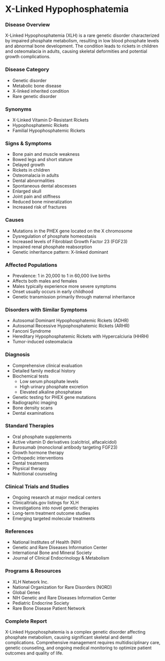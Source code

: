 # X-Linked Hypophosphatemia

### Disease Overview
X-Linked Hypophosphatemia (XLH) is a rare genetic disorder characterized by impaired phosphate metabolism, resulting in low blood phosphate levels and abnormal bone development. The condition leads to rickets in children and osteomalacia in adults, causing skeletal deformities and potential growth complications.

### Disease Category
- Genetic disorder
- Metabolic bone disease
- X-linked inherited condition
- Rare genetic disorder

### Synonyms
- X-Linked Vitamin D-Resistant Rickets
- Hypophosphatemic Rickets
- Familial Hypophosphatemic Rickets

### Signs & Symptoms
- Bone pain and muscle weakness
- Bowed legs and short stature
- Delayed growth
- Rickets in children
- Osteomalacia in adults
- Dental abnormalities
- Spontaneous dental abscesses
- Enlarged skull
- Joint pain and stiffness
- Reduced bone mineralization
- Increased risk of fractures

### Causes
- Mutations in the PHEX gene located on the X chromosome
- Dysregulation of phosphate homeostasis
- Increased levels of Fibroblast Growth Factor 23 (FGF23)
- Impaired renal phosphate reabsorption
- Genetic inheritance pattern: X-linked dominant

### Affected Populations
- Prevalence: 1 in 20,000 to 1 in 60,000 live births
- Affects both males and females
- Males typically experience more severe symptoms
- Onset usually occurs in early childhood
- Genetic transmission primarily through maternal inheritance

### Disorders with Similar Symptoms
- Autosomal Dominant Hypophosphatemic Rickets (ADHR)
- Autosomal Recessive Hypophosphatemic Rickets (ARHR)
- Fanconi Syndrome
- Hereditary Hypophosphatemic Rickets with Hypercalciuria (HHRH)
- Tumor-induced osteomalacia

### Diagnosis
- Comprehensive clinical evaluation
- Detailed family medical history
- Biochemical tests
  - Low serum phosphate levels
  - High urinary phosphate excretion
  - Elevated alkaline phosphatase
- Genetic testing for PHEX gene mutations
- Radiographic imaging
- Bone density scans
- Dental examinations

### Standard Therapies
- Oral phosphate supplements
- Active vitamin D derivatives (calcitriol, alfacalcidol)
- Burosumab (monoclonal antibody targeting FGF23)
- Growth hormone therapy
- Orthopedic interventions
- Dental treatments
- Physical therapy
- Nutritional counseling

### Clinical Trials and Studies
- Ongoing research at major medical centers
- Clinicaltrials.gov listings for XLH
- Investigations into novel genetic therapies
- Long-term treatment outcome studies
- Emerging targeted molecular treatments

### References
- National Institutes of Health (NIH)
- Genetic and Rare Diseases Information Center
- International Bone and Mineral Society
- Journal of Clinical Endocrinology & Metabolism

### Programs & Resources
- XLH Network Inc.
- National Organization for Rare Disorders (NORD)
- Global Genes
- NIH Genetic and Rare Diseases Information Center
- Pediatric Endocrine Society
- Rare Bone Disease Patient Network

### Complete Report
X-Linked Hypophosphatemia is a complex genetic disorder affecting phosphate metabolism, causing significant skeletal and dental complications. Comprehensive management requires multidisciplinary care, genetic counseling, and ongoing medical monitoring to optimize patient outcomes and quality of life.